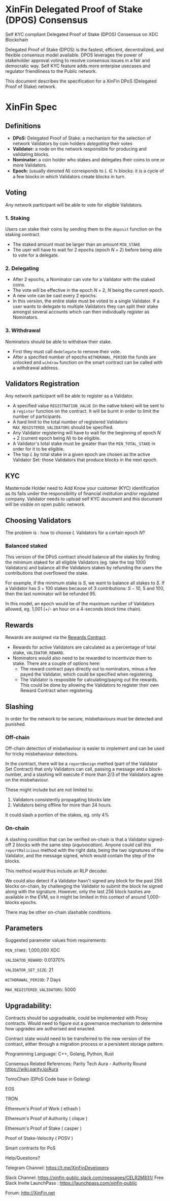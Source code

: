 # XinFin Delegated Proof of Stake (DPOS) Consensus

Self KYC compliant Delegated Proof of Stake (DPOS) Consensus on XDC Blockchain

Delegated Proof of Stake (DPOS) is the fastest, efficient, decentralized, and flexible consensus model available. DPOS leverages the power of stakeholder approval voting to resolve consensus issues in a fair and democratic way. Self KYC feature adds more enterpise usecases and regulator friendliness to the Public network.

This document describes the specification for a XinFin DPoS (Delegated Proof of Stake) network.

# XinFin Spec
## Definitions

- __DPoS:__ Delegated Proof of Stake: a mechanism for the selection of network Validators by coin holders *delegating* their votes
- __Validator:__ a node on the network responsible for producing and validating blocks.
- __Nominator:__ a coin holder who stakes and delegates their coins to one or more Validators.
- __Epoch:__ (usually denoted $N$) corresponds to $L \in \mathbb{N}$ blocks: it is a cycle of a few blocks in which Validators create blocks in turn.


## Voting

Any network participant will be able to vote for eligible Validators.

### 1. Staking

Users can stake their coins by sending them to the `deposit` function on the staking contract.

- The staked amount must be larger than an amount `MIN_STAKE`
- The user will have to wait for 2 epochs (epoch $N+2$) before being able to vote for a delegate.

### 2. Delegating

- After 2 epochs, a Nominator can vote for a Validator with the staked coins. 
- The vote will be effective in the epoch $N + 2$, $N$ being the current epoch.
- A new vote can be cast every 2 epochs.
- In this version, the entire stake must be voted to a single Validator. If a user wants to delegate to multiple Validators they can split their stake amongst several accounts which can then individually register as Nominators.

### 3. Withdrawal

Nominators should be able to withdraw their stake.

- First they must call `dedelegate` to remove their vote.
- After a specified number of epochs `WITHDRAWAL_PERIOD` the funds are unlocked and `wihdraw` function on the smart contract can be called with a withdrawal address. 

## Validators Registration

Any network participant will be able to register as a Validator. 

- A specified value `REGISTRATION_VALUE` (in the native token) will be sent to a `register` function on the contract. It will be burnt in order to limit the number of participants.
- A hard limit to the total number of registered Validators `MAX_REGISTERED_VALIDATORS` should be specified.
- Any Validator registering will have to wait for the beginning of epoch $N+2$ (current epoch being $N$) to be eligible.
- A Validator's total stake must be greater than the `MIN_TOTAL_STAKE` in order for it to be eligible.
- The top $L$ by total stake in a given epoch are chosen as the active Validator Set: those Validators that produce blocks in the next epoch. 

## KYC

Masternode Holder need to Add Know your customer (KYC) identification as its falls under the responsibility of financial institution and/or regulated company. Validator needs to upload self KYC document and this document will be visible on open public network.

## Choosing Validators

The problem is : how to choose $L$ Validators for a certain epoch $N$?

### Balanced staked

This version of the DPoS contract should balance all the stakes by finding the minimum staked for all eligible Validators (eg. take the top 1000 Validators) and balance all the Validators stakes by refunding the users the contributions that overflowed the stake.

For example, if the minimum stake is $S$, we want to balance all stakes to $S$. If a Validator has $S+100$ stakes because of 3 contributions: $S-10$, $5$ and $100$, then the last nominator will be refunded $95$.

In this model, an epoch would be of the maximum number of Validators allowed, eg. 1,001 (+/- an hour on a 4-seconds block time chain).

## Rewards

Rewards are assigned via the [Rewards Contract](#Rewards-Contract).

- Rewards for active Validators are calculated as a percentage of total stake, `VALIDATOR_REWARD`.
- Nominators would also need to be rewarded to incentivize them to stake. There are a couple of options here:
    - The reward contract pays directly out to nominators, minus a fee payed the Validator, which could be specified when registering.
    - The Validator is resposible for calculating/paying out the rewards. This could be done by allowing the Validators to register their own Reward Contract when registering.

## Slashing

In order for the network to be secure, misbehaviours must be detected and punished.

### Off-chain

Off-chain detection of misbehaviour is easier to implement and can be used for tricky misbehaviour detections.

In the contract, there will be a `reportBenign` method (part of the Validator Set Contract) that only Validators can call, passing a message and a block-number, and a slashing will execute if more than 2/3 of the Validators agree on the misbehaviour.

These might include but are not limited to:

1. Validators consistently propagating blocks late
2. Validators being offline for more than 24 hours.

It could slash a portion of the stakes, eg. only 4%

### On-chain

A slashing condition that can be verified on-chain is that a Validator signed-off 2 blocks with the same step (*equivocation*). Anyone could call this `reportMalicious` method with the right data, being the two signatures of the Validator, and the message signed, which would contain the step of the blocks.

This method would thus include an RLP decoder.

We could also detect if a Validator hasn't signed any block for the past 256 blocks on-chain, by challenging the Validator to submit the block he signed along with the signature. However, only the last 256 block hashes are available in the EVM, so it might be limited in this context of around 1,000-blocks epochs.

There may be other on-chain slashable conditions.

## Parameters

Suggested parameter values from requirements:

`MIN_STAKE`: 1,000,000 XDC

`VALIDATOD_REWARD`: 0.01370%

`VALIDATOR_SET_SIZE`: 21

`WITHDRAWAL_PERIOD`: 7 Days

`MAX_REGISTERED_VALIDATORS`: 5000

## Upgradability: 

Contracts should be upgradeable, could be implemented with Proxy contracts. Would need to figure out a governance mechanism to determine how upgrades are authorised and enacted.

Contract state would need to be transferred to the new version of the contract, either through a migration process or a persistent storage pattern.



Programming Language: C++, Golang, Python, Rust

Consensus Related References:
Parity Tech Aura - Authority Round https://wiki.parity.io/Aura

TomoChain (DPoS Code base in Golang)

EOS

TRON

Ethereum's Proof of Work ( ethash )

Ethereum's Proof of Authority ( clique )

Ethereum's Proof of Stake ( casper )

Proof of Stake-Velocity ( POSV )

Smart contracts for PoS

Help/Questions?

Telegram Channel: https://t.me/XinFinDevelopers

Slack Channel: https://xinfin-public.slack.com/messages/CELR2M831/
Free Slack Invite LaunchPass : https://launchpass.com/xinfin-public

Forum: http://XinFin.net
